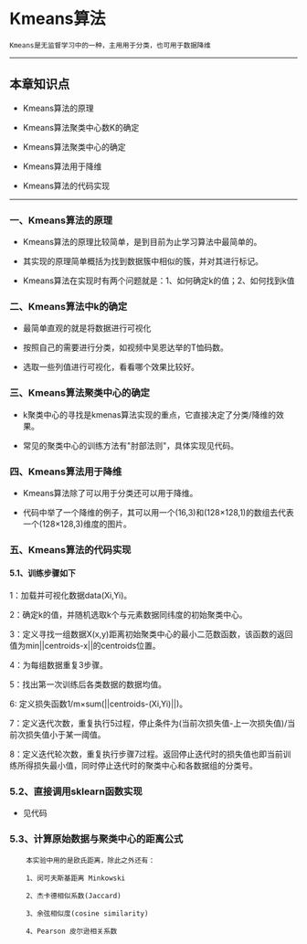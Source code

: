 # Kmeans算法
    
    Kmeans是无监督学习中的一种，主用用于分类，也可用于数据降维

---

## 本章知识点

* Kmeans算法的原理

* Kmeans算法聚类中心数K的确定

* Kmeans算法聚类中心的确定

* Kmeans算法用于降维

* Kmeans算法的代码实现

---

### 一、Kmeans算法的原理

* Kmeans算法的原理比较简单，是到目前为止学习算法中最简单的。

* 其实现的原理简单概括为找到数据簇中相似的簇，并对其进行标记。

* Kmeans算法在实现时有两个问题就是：1、如何确定k的值；2、如何找到k值


### 二、Kmeans算法中k的确定

* 最简单直观的就是将数据进行可视化

* 按照自己的需要进行分类，如视频中吴恩达举的T恤码数。

* 选取一些列值进行可视化，看看哪个效果比较好。


### 三、Kmeans算法聚类中心的确定

* k聚类中心的寻找是kmenas算法实现的重点，它直接决定了分类/降维的效果。

* 常见的聚类中心的训练方法有"肘部法则"，具体实现见代码。


### 四、Kmeans算法用于降维

* Kmeans算法除了可以用于分类还可以用于降维。

* 代码中举了一个降维的例子，其可以用一个(16,3)和(128×128,1)的数组去代表一个(128×128,3)维度的图片。


### 五、Kmeans算法的代码实现

#### 5.1、训练步骤如下

1：加载并可视化数据data(Xi,Yi)。

2：确定k的值，并随机选取k个与元素数据同纬度的初始聚类中心。

3：定义寻找一组数据X(x,y)距离初始聚类中心的最小二范数函数，该函数的返回值为min||centroids-x||的centroids位置。

4：为每组数据重复3步骤。

5：找出第一次训练后各类数据的数据均值。

6: 定义损失函数1/m×sum(||centroids-(Xi,Yi)||)。

7：定义迭代次数，重复执行5过程，停止条件为(当前次损失值-上一次损失值)/当前次损失值小于某一阈值。

8：定义迭代轮次数，重复执行步骤7过程。返回停止迭代时的损失值也即当前训练所得损失最小值，同时停止迭代时的聚类中心和各数据组的分类号。


### 5.2、直接调用sklearn函数实现

* 见代码

### 5.3、计算原始数据与聚类中心的距离公式
        
        本实验中用的是欧氏距离，除此之外还有：

        1、闵可夫斯基距离 Minkowski

        2、杰卡德相似系数(Jaccard)

        3、余弦相似度(cosine similarity)

        4、Pearson 皮尔逊相关系数


